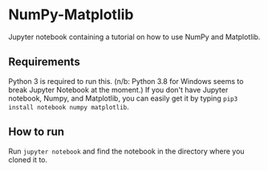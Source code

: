 # NumPy-Matplotlib
Jupyter notebook containing a tutorial on how to use NumPy and Matplotlib.

## Requirements
Python 3 is required to run this. (n/b: Python 3.8 for Windows seems to break Jupyter Notebook at the moment.)
If you don't have Jupyter notebook, Numpy, and Matplotlib, you can easily get it by typing `pip3 install notebook numpy matplotlib`.

## How to run
Run `jupyter notebook` and find the notebook in the directory where you cloned it to.

